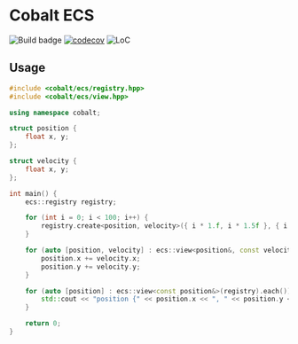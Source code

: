 # Cobalt ECS

![Build badge](https://github.com/Blyschak/cobalt-ecs/actions/workflows/build.yml/badge.svg)
[![codecov](https://codecov.io/gh/Blyschak/cobalt-ecs/branch/main/graph/badge.svg?token=BZ8Z6TXN55)](https://codecov.io/gh/Blyschak/cobalt-ecs)
![LoC](https://raw.githubusercontent.com/Blyschak/cobalt-ecs/badges/badge.svg)

## Usage

```c++
#include <cobalt/ecs/registry.hpp>
#include <cobalt/ecs/view.hpp>

using namespace cobalt;

struct position {
    float x, y;
};

struct velocity {
    float x, y;
};

int main() {
    ecs::registry registry;

    for (int i = 0; i < 100; i++) {
        registry.create<position, velocity>({ i * 1.f, i * 1.5f }, { i * .3f, - i * 5.f });
    }

    for (auto [position, velocity] : ecs::view<position&, const velocity&>(registry).each()) {
        position.x += velocity.x;
        position.y += velocity.y;
    }

    for (auto [position] : ecs::view<const position&>(registry).each()) {
        std::cout << "position {" << position.x << ", " << position.y << "}\n";
    }

    return 0;
}
```
